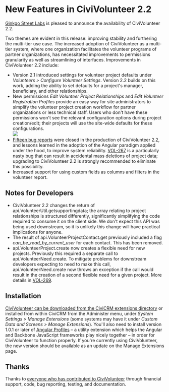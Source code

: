# New Features in CiviVolunteer 2.2

[Ginkgo Street Labs](http://ginkgostreet.com) is pleased to announce the availability of
CiviVolunteer 2.2.

Two themes are evident in this release: improving stability and
furthering the multi-tier use case. The increased adoption of
CiviVolunteer as a multi-tier system, where one organization facilitates
the volunteer programs of partner organizations, has necessitated
improvements to permissions granularity as well as streamlining of
interfaces. Improvements in CiviVolunteer 2.2 include:

-   Version 2.1 introduced settings for volunteer project defaults
    under *Volunteers \> Configure Volunteer Settings*. Version 2.2
    builds on this work, adding the ability to set defaults for a
    project's manager, beneficiary, and other relationships.
-   New permissions *Edit Volunteer Project Relationships* and *Edit
    Volunteer Registration Profiles* provide an easy way for site
    administrators to simplify the volunteer project creation workflow
    for partner organizations or less technical staff. Users who don't
    have these permissions won't see the relevant configuration options
    during project creation/edit; their projects will use the site-wide
    defaults for these configurations.\
     ![](http://ginkgostreet.com/sites/default/files/vol-2.2-screenshot.png)
-   [Fifteen bug
    reports](https://issues.civicrm.org/jira/issues/?jql=project%20%3D%20VOL%20AND%20fixVersion%20%3D%202.2%20AND%20type%20%3D%20Bug)
    were closed in the production of CiviVolunteer 2.2, and lessons
    learned in the adoption of the Angular paradigm applied under the
    hood, to improve system
    reliability. [VOL-267](https://issues.civicrm.org/jira/browse/VOL-267)
    is a particularly nasty bug that can result in accidental mass
    deletions of project data; upgrading to CiviVolunteer 2.2 is
    strongly recommended to eliminate this possibility.
-   Increased support for using custom fields as columns and filters in
    the volunteer report.

## Notes for Developers

-   CiviVolunteer 2.2 changes the return of
    api.VolunteerUtil.getsupportingdata; the array relating to project
    relationships is structured differently, significantly simplifying
    the code required to consume it on the client side. We don't expect
    this API was being used downstream, so it is unlikely this change
    will have practical implications for anyone.
-   The result of api.VolunteerProjectContact.get previously included a
    flag *can\_be\_read\_by\_current\_user* for each contact. This has
    been removed.
-   api.VolunteerProject.create now creates a flexible need for new
    projects. Previously this required a separate call to
    api.VolunteerNeed.create. To mitigate problems for downstream
    developers expecting to need to make this call,
    api.VolunteerNeed.create now throws an exception if the call would
    result in the creation of a second flexible need for a given
    project. More details
    in [VOL-269](https://issues.civicrm.org/jira/browse/VOL-269).

## Installation

[CiviVolunteer can be downloaded from the CiviCRM extensions
directory](https://civicrm.org/extensions/civivolunteer) or installed
from within CiviCRM from the Administer menu, under *System Settings \>
Manage Extensions* (some systems may have it under *Custom Data and
Screens \> Manage Extensions*). You'll also need to install version
1.0.1 or later of [Angular
Profiles](https://civicrm.org/extensions/angular-profile-utilities) – a
utility extension which helps the Angular and Backbone JavaScript
frameworks play nicely together – in order for CiviVolunteer to function
properly. If you're currently using CiviVolunteer, the new version
should be available as an update on the Manage Extensions page.

## Thanks

Thanks to [everyone who has contributed to
CiviVolunteer](http://civicrm.github.io/org.civicrm.volunteer/contributors/)
through financial support, code, bug reporting, testing, and
documentation.
